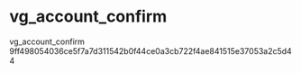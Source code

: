 # vg_account_confirm
vg_account_confirm
9ff498054036ce5f7a7d311542b0f44ce0a3cb722f4ae841515e37053a2c5d44
